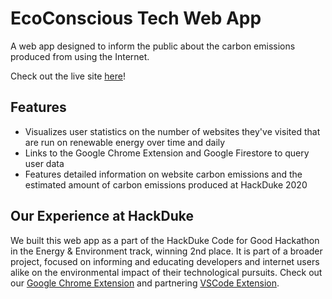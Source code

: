 # EcoConscious Tech Web App
A web app designed to inform the public about the carbon emissions produced from using the Internet. 

Check out the live site [here](http://ecoconscioustech.surge.sh)!

## Features
- Visualizes user statistics on the number of websites they've visited that are run on renewable energy over time and daily
- Links to the Google Chrome Extension and Google Firestore to query user data
- Features detailed information on website carbon emissions and the estimated amount of carbon emissions produced at HackDuke 2020

## Our Experience at HackDuke
We built this web app as a part of the HackDuke Code for Good Hackathon in the Energy & Environment track, winning 2nd place. It is part of a broader project, focused on informing and educating developers and internet users alike on the environmental impact of their technological pursuits. Check out our [Google Chrome Extension](https://github.com/catherinedparnell/ecoconscious-tech-chrome) and partnering [VSCode Extension](https://github.com/catherinedparnell/ecoconscious-tech-vsc).
